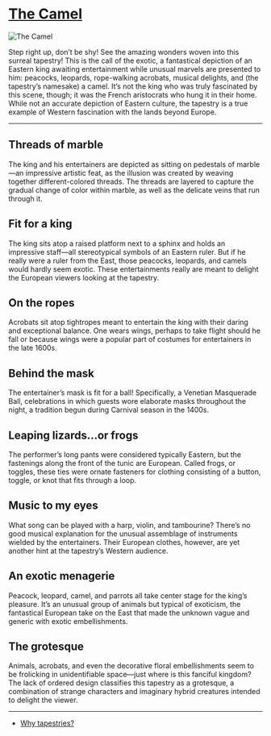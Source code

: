 # [The Camel](http://artsmia.github.io/griot/#/o/566)
![The Camel](http://api.artsmia.org/images/566/large.jpg)

Step right up, don’t be shy! See the amazing wonders woven into this surreal tapestry! This is the call of the exotic, a fantastical depiction of an Eastern king awaiting entertainment while unusual marvels are presented to him: peacocks, leopards, rope-walking acrobats, musical delights, and (the tapestry’s namesake) a camel. It’s not the king who was truly fascinated by this scene, though; it was the French aristocrats who hung it in their home. While not an accurate depiction of Eastern culture, the tapestry is a true example of Western fascination with the lands beyond Europe.   

---

## Threads of marble

The king and his entertainers are depicted as sitting on pedestals of marble—an impressive artistic feat, as the illusion was created by weaving together different-colored threads. The threads are layered to capture the gradual change of color within marble, as well as the delicate veins that run through it.

## Fit for a king

The king sits atop a raised platform next to a sphinx and holds an impressive staff—all stereotypical symbols of an Eastern ruler. But if he really were a ruler from the East, those peacocks, leopards, and camels would hardly seem exotic. These entertainments really are meant to delight the European viewers looking at the tapestry.

## On the ropes

Acrobats sit atop tightropes meant to entertain the king with their daring and exceptional balance. One wears wings, perhaps to take flight should he fall or because wings were a popular part of costumes for entertainers in the late 1600s.

## Behind the mask

The entertainer’s mask is fit for a ball! Specifically, a Venetian Masquerade Ball, celebrations in which guests wore elaborate masks throughout the night, a tradition begun during Carnival season in the 1400s. 

## Leaping lizards...or frogs

The performer’s long pants were considered typically Eastern, but the fastenings along the front of the tunic are European. Called frogs, or toggles, these ties were ornate fasteners for clothing consisting of a button, toggle, or knot that fits through a loop.

## Music to my eyes

What song can be played with a harp, violin, and tambourine? There’s no good musical explanation for the unusual assemblage of instruments wielded by the entertainers. Their European clothes, however, are yet another hint at the tapestry’s Western audience. 

## An exotic menagerie

Peacock, leopard, camel, and parrots all take center stage for the king’s pleasure. It’s an unusual group of animals but typical of exoticism, the fantastical European take on the East that made the unknown vague and generic with exotic embellishments.

## The grotesque

Animals, acrobats, and even the decorative floral embellishments seem to be frolicking in unidentifiable space—just where is this fanciful kingdom? The lack of ordered design classifies this tapestry as a grotesque, a combination of strange characters and imaginary hybrid creatures intended to delight the viewer.

---

* [Why tapestries?](../stories/why-tapestries.md)
